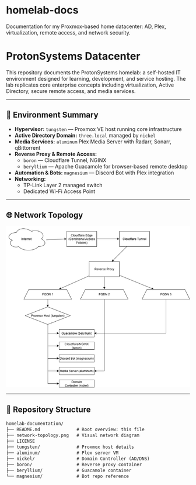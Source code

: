 # homelab-docs
Documentation for my Proxmox-based home datacenter: AD, Plex, virtualization, remote access, and network security.



# ProtonSystems Datacenter

This repository documents the ProtonSystems homelab: a self-hosted IT environment designed for learning, development, and service hosting. The lab replicates core enterprise concepts including virtualization, Active Directory, secure remote access, and media services.

---

## 🔧 **Environment Summary**

- **Hypervisor:** `tungsten` — Proxmox VE host running core infrastructure
- **Active Directory Domain:** `three.local` managed by `nickel`
- **Media Services:** `aluminum` Plex Media Server with Radarr, Sonarr, qBittorrent
- **Reverse Proxy & Remote Access:**
  - `boron` — Cloudflare Tunnel, NGINX
  - `beryllium` — Apache Guacamole for browser-based remote desktop
- **Automation & Bots:** `magnesium` — Discord Bot with Plex integration
- **Networking:**
  - TP-Link Layer 2 managed switch
  - Dedicated Wi-Fi Access Point
  

---

## 🌐 **Network Topology**

![Network Diagram](network-topology.png)

---

## 📂 **Repository Structure**

```plaintext
homelab-documentation/
├── README.md              # Root overview: this file
├── network-topology.png   # Visual network diagram
├── LICENSE
├── tungsten/              # Proxmox host details
├── aluminum/              # Plex server VM
├── nickel/                # Domain Controller (AD/DNS)
├── boron/                 # Reverse proxy container
├── beryllium/             # Guacamole container
└── magnesium/             # Bot repo reference

